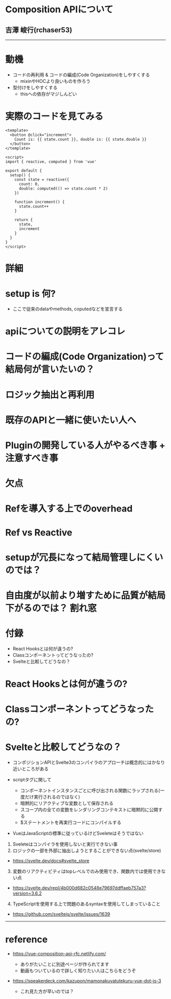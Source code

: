 <!-- classes: title -->

# Composition APIについて
## 吉澤 峻行(rchaser53)

---

# 動機
- コードの再利用 & コードの編成(Code Organization)をしやすくする
  - mixinやHOCより良いものを作ろう
- 型付けをしやすくする
  - thisへの依存がマジしんどい

# 実際のコードを見てみる
```vue
<template>
  <button @click="increment">
    Count is: {{ state.count }}, double is: {{ state.double }}
  </button>
</template>

<script>
import { reactive, computed } from 'vue'

export default {
  setup() {
    const state = reactive({
      count: 0,
      double: computed(() => state.count * 2)
    })

    function increment() {
      state.count++
    }

    return {
      state,
      increment
    }
  }
}
</script>
```

# 詳細

# setup is 何?
- ここで従来のdataやmethods, coputedなどを宣言する

# apiについての説明をアレコレ

# コードの編成(Code Organization)って結局何が言いたいの？

# ロジック抽出と再利用

# 既存のAPIと一緒に使いたい人へ

# Pluginの開発している人がやるべき事 + 注意すべき事


# 欠点
# Refを導入する上でのoverhead

# Ref vs Reactive

# setupが冗長になって結局管理しにくいのでは？

# 自由度が以前より増すために品質が結局下がるのでは？ 割れ窓


# 付録
- React Hooksとは何が違うの?
- Classコンポーネントってどうなったの?
- Svelteと比較してどうなの？

# React Hooksとは何が違うの?

# Classコンポーネントってどうなったの?

# Svelteと比較してどうなの？
- コンポジションAPIとSvelte3のコンパイラのアプローチは概念的にはかなり近いところがある

- scriptタグに関して
  - コンポーネントインスタンスごとに呼び出される関数にラップされる(一度だけ実行されるのではなく)
  - 暗黙的にリアクティブな変数として保存される
  - スコープ内の全ての変数をレンダリングコンテキストに暗黙的に公開する
  - $ステートメントを再実行コードにコンパイルする

- VueはJavaScriptの標準に従っているけどSveleteはそうではない
1. Sveleteはコンパイラを使用しないと実行できない事
2. ロジックの一部を外部に抽出しようとすることができない点(svelte/store)
  - https://svelte.dev/docs#svelte_store
3. 変数のリアクティビティはtopレベルでのみ使用でき、関数内では使用できない点
  - https://svelte.dev/repl/4b000d682c0548e79697ddffaeb757a3?version=3.6.2
4. TypeScriptを使用する上で問題のあるsyntaxを使用してしまっていること
  - https://github.com/sveltejs/svelte/issues/1639


----

# reference
- https://vue-composition-api-rfc.netlify.com/
  - ありがたいことに別途ページが作られてます
  - 動画もついているので詳しく知りたい人はこちらをどうぞ

- https://speakerdeck.com/kazupon/mamonakuyatutekuru-vue-dot-js-3
  - これ見た方が早いのでは？

